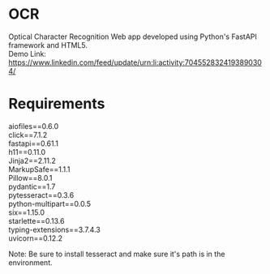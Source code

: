 # OCR
Optical Character Recognition Web app developed using Python's FastAPI framework and HTML5.<br />
Demo Link: https://www.linkedin.com/feed/update/urn:li:activity:7045528324193890304/

# Requirements
aiofiles==0.6.0 <br />
click==7.1.2 <br />
fastapi==0.61.1 <br />
h11==0.11.0 <br />
Jinja2==2.11.2 <br />
MarkupSafe==1.1.1 <br />
Pillow==8.0.1 <br />
pydantic==1.7 <br />
pytesseract==0.3.6 <br />
python-multipart==0.0.5 <br />
six==1.15.0 <br />
starlette==0.13.6 <br />
typing-extensions==3.7.4.3 <br />
uvicorn==0.12.2 <br />

Note: Be sure to install tesseract and make sure it's path is in the environment.
